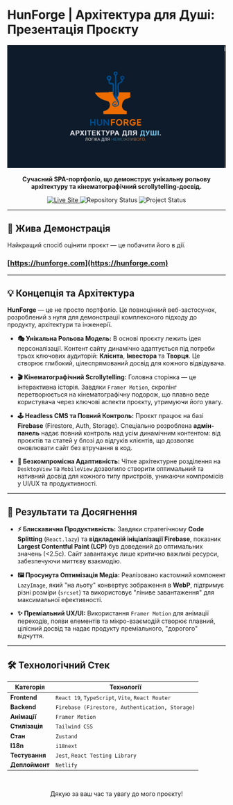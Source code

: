 # HunForge | Архітектура для Душі: Презентація Проєкту

<div align="center">
  <!-- ❗ ВАЖЛИВО: Замініть це посилання на реальний скріншот або, ще краще, GIF-анімацію вашого scrollytelling! -->
  <img src="images/Снимок экрана 2025-10-14 233550.png" alt="HunForge Scrollytelling Demo" width="800"/>
</div>

<p align="center">
  <strong>Сучасний SPA-портфоліо, що демонструє унікальну рольову архітектуру та кінематографічний scrollytelling-досвід.</strong>
</p>

<p align="center">
  <a href="https://hunforge.com" target="_blank">
    <img src="https://img.shields.io/badge/Live%20Site-hunforge.com-brightgreen?style=for-the-badge&logo=netlify" alt="Live Site">
  </a>
  <img src="https://img.shields.io/badge/Repository-Private-red?style=for-the-badge&logo=github" alt="Repository Status">
  <img src="https://img.shields.io/badge/Status-Launched-success?style=for-the-badge" alt="Project Status">
</p>

---

## 🚀 Жива Демонстрація

Найкращий спосіб оцінити проєкт — це побачити його в дії.

### **[https://hunforge.com](https://hunforge.com)**

---

## 💡 Концепція та Архітектура

**HunForge** — це не просто портфоліо. Це повноцінний веб-застосунок, розроблений з нуля для демонстрації комплексного підходу до продукту, архітектури та інженерії.

*   **🎭 Унікальна Рольова Модель:** В основі проєкту лежить ідея персоналізації. Контент сайту динамічно адаптується під потреби трьох ключових аудиторій: **Клієнта**, **Інвестора** та **Творця**. Це створює глибокий, цілеспрямований досвід для кожного відвідувача.

*   **🎬 Кінематографічний Scrollytelling:** Головна сторінка — це інтерактивна історія. Завдяки `Framer Motion`, скролінг перетворюється на кінематографічну подорож, що плавно веде користувача через ключові аспекти проєкту, утримуючи його увагу.

*   **🕹️ Headless CMS та Повний Контроль:** Проєкт працює на базі **Firebase** (Firestore, Auth, Storage). Спеціально розроблена **адмін-панель** надає повний контроль над усім динамічним контентом: від проєктів та статей у блозі до відгуків клієнтів, що дозволяє оновлювати сайт без втручання в код.

*   **📱 Безкомпромісна Адаптивність:** Чітке архітектурне розділення на `DesktopView` та `MobileView` дозволило створити оптимальний та нативний досвід для кожного типу пристроїв, уникаючи компромісів у UI/UX та продуктивності.

---

## 🎯 Результати та Досягнення

*   **⚡ Блискавична Продуктивність:** Завдяки стратегічному **Code Splitting** (`React.lazy`) та **відкладеній ініціалізації Firebase**, показник **Largest Contentful Paint (LCP)** був доведений до оптимальних значень (<2.5с). Сайт завантажує лише критично важливі ресурси, забезпечуючи миттєву взаємодію.

*   **🖼️ Просунута Оптимізація Медіа:** Реалізовано кастомний компонент `LazyImage`, який "на льоту" конвертує зображення в **WebP**, підтримує різні розміри (`srcset`) та використовує "ліниве завантаження" для максимальної ефективності.

*   **✨ Преміальний UX/UI:** Використання `Framer Motion` для анімації переходів, появи елементів та мікро-взаємодій створює плавний, цілісний досвід та надає продукту преміального, "дорогого" відчуття.

---

## 🛠️ Технологічний Стек

| Категорія      | Технології                                                                                                                                                           |
|----------------|----------------------------------------------------------------------------------------------------------------------------------------------------------------------|
| **Frontend**   | `React 19`, `TypeScript`, `Vite`, `React Router`                                                                                                                     |
| **Backend**    | `Firebase (Firestore, Authentication, Storage)`                                                                                                                      |
| **Анімації**   | `Framer Motion`                                                                                                                                                      |
| **Стилізація** | `Tailwind CSS`                                                                                                                                                       |
| **Стан**       | `Zustand`                                                                                                                                                            |
| **I18n**       | `i18next`                                                                                                                                                            |
| **Тестування** | `Jest`, `React Testing Library`                                                                                                                                      |
| **Деплоймент** | `Netlify`                                                                                                                                                            |

<br>
<p align="center">
  Дякую за ваш час та увагу до мого проєкту!
</p>
